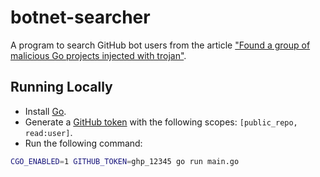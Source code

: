 # botnet-searcher

A program to search GitHub bot users from the article ["Found a group of malicious Go projects injected with trojan"](https://alexandear.github.io/posts/2025-02-28-malicious-go-programs/).

## Running Locally

- Install [Go](https://go.dev/dl/).
- Generate a [GitHub token](https://docs.github.com/en/authentication/keeping-your-account-and-data-secure/managing-your-personal-access-tokens) with the following scopes: `[public_repo, read:user]`.
- Run the following command:

```sh
CGO_ENABLED=1 GITHUB_TOKEN=ghp_12345 go run main.go
```
